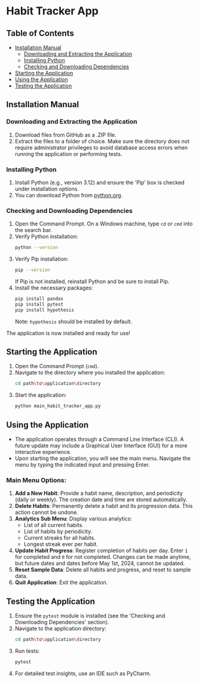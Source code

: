# Habit Tracker App

## Table of Contents
- [Installation Manual](#installation-manual)
  - [Downloading and Extracting the Application](#downloading-and-extracting-the-application)
  - [Installing Python](#installing-python)
  - [Checking and Downloading Dependencies](#checking-and-downloading-dependencies)
- [Starting the Application](#starting-the-application)
- [Using the Application](#using-the-application)
- [Testing the Application](#testing-the-application)

## Installation Manual

### Downloading and Extracting the Application
1. Download files from GitHub as a .ZIP file.
2. Extract the files to a folder of choice. Make sure the directory does not require administrator privileges to avoid database access errors when running the application or performing tests.

### Installing Python
1. Install Python (e.g., version 3.12) and ensure the 'Pip' box is checked under installation options.
2. You can download Python from [python.org](https://www.python.org/downloads/).

### Checking and Downloading Dependencies
1. Open the Command Prompt. On a Windows machine, type `cd` or `cmd` into the search bar.
2. Verify Python installation:
    ```sh
    python --version
    ```
3. Verify Pip installation:
    ```sh
    pip --version
    ```
   If Pip is not installed, reinstall Python and be sure to install Pip.
4. Install the necessary packages:
    ```sh
    pip install pandas
    pip install pytest
    pip install hypothesis
    ```
   Note: `hypothesis` should be installed by default.

The application is now installed and ready for use!

## Starting the Application
1. Open the Command Prompt (`cmd`).
2. Navigate to the directory where you installed the application:
    ```sh
    cd path\to\application\directory
    ```
3. Start the application:
    ```sh
    python main_habit_tracker_app.py
    ```

## Using the Application
- The application operates through a Command Line Interface (CLI). A future update may include a Graphical User Interface (GUI) for a more interactive experience.
- Upon starting the application, you will see the main menu. Navigate the menu by typing the indicated input and pressing Enter.

### Main Menu Options:
1. **Add a New Habit**: Provide a habit name, description, and periodicity (daily or weekly). The creation date and time are stored automatically.
2. **Delete Habits**: Permanently delete a habit and its progression data. This action cannot be undone.
3. **Analytics Sub Menu**: Display various analytics:
    - List of all current habits.
    - List of habits by periodicity.
    - Current streaks for all habits.
    - Longest streak ever per habit.
4. **Update Habit Progress**: Register completion of habits per day. Enter `1` for completed and `0` for not completed. Changes can be made anytime, but future dates and dates before May 1st, 2024, cannot be updated.
5. **Reset Sample Data**: Delete all habits and progress, and reset to sample data.
6. **Quit Application**: Exit the application.

## Testing the Application
1. Ensure the `pytest` module is installed (see the 'Checking and Downloading Dependencies' section).
2. Navigate to the application directory:
    ```sh
    cd path\to\application\directory
    ```
3. Run tests:
    ```sh
    pytest
    ```
4. For detailed test insights, use an IDE such as PyCharm.
